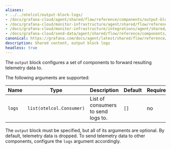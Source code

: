 ```yaml
---
aliases:
- ../../otelcol/output-block-logs/
- /docs/grafana-cloud/agent/shared/flow/reference/components/output-block-logs/
- /docs/grafana-cloud/monitor-infrastructure/agent/shared/flow/reference/components/output-block-logs/
- /docs/grafana-cloud/monitor-infrastructure/integrations/agent/shared/flow/reference/components/output-block-logs/
- /docs/grafana-cloud/send-data/agent/shared/flow/reference/components/output-block-logs/
canonical: https://grafana.com/docs/agent/latest/shared/flow/reference/components/output-block-logs/
description: Shared content, output block logs
headless: true
---
```


The `output` block configures a set of components to forward resulting
telemetry data to.

The following arguments are supported:

Name | Type | Description | Default | Required
---- | ---- | ----------- | ------- | --------
`logs` | `list(otelcol.Consumer)` | List of consumers to send logs to. | `[]` | no

The `output` block must be specified, but all of its arguments are optional. By
default, telemetry data is dropped. To send telemetry data to other components,
configure the `logs` argument accordingly.
